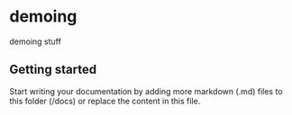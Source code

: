 # demoing

demoing stuff

## Getting started

Start writing your documentation by adding more markdown (.md) files to this
folder (/docs) or replace the content in this file.